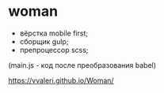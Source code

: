 # woman

- вёрстка mobile first;
- сборщик gulp;
- препроцессор scss;

(main.js - код после преобразования babel)

https://vvaleri.github.io/Woman/
